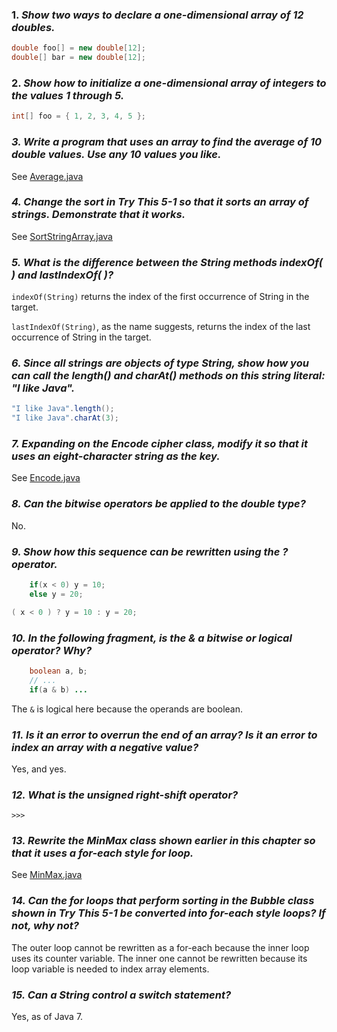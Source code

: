 ### 1. _Show two ways to declare a one-dimensional array of 12 doubles._
```java
double foo[] = new double[12];
double[] bar = new double[12];
```

### 2. _Show how to initialize a one-dimensional array of integers to the values 1 through 5._
```java
int[] foo = { 1, 2, 3, 4, 5 };
```

### _3. Write a program that uses an array to find the average of 10 double values. Use any 10 values you like._
See [Average.java](src/selftest/Average.java)

### _4. Change the sort in Try This 5-1 so that it sorts an array of strings. Demonstrate that it works._
See [SortStringArray.java](src/selftest/SortStringArray.java)

### _5. What is the difference between the String methods indexOf( ) and lastIndexOf( )?_
`indexOf(String)` returns the index of the first occurrence of String in the target.

`lastIndexOf(String)`, as the name suggests, returns the index of the last occurrence of String in the target.

### _6. Since all strings are objects of type String, show how you can call the length() and charAt() methods on this string literal: "I like Java"._
```java
"I like Java".length();
"I like Java".charAt(3);
```

### _7. Expanding on the Encode cipher class, modify it so that it uses an eight-character string as the key._
See [Encode.java](src/selftest/Encode.java)

### _8. Can the bitwise operators be applied to the double type?_
No.

### _9. Show how this sequence can be rewritten using the ? operator._
```java
    if(x < 0) y = 10;
    else y = 20;
```

```java
( x < 0 ) ? y = 10 : y = 20;
```

### _10. In the following fragment, is the & a bitwise or logical operator? Why?_
```java
    boolean a, b;
    // ...
    if(a & b) ...
```
The `&` is logical here because the operands are boolean.

### _11. Is it an error to overrun the end of an array? Is it an error to index an array with a negative value?_
Yes, and yes.

### _12. What is the unsigned right-shift operator?_
`>>>`

### _13. Rewrite the MinMax class shown earlier in this chapter so that it uses a for-each style for loop._
See [MinMax.java](src/selftest/MinMax.java)

### _14. Can the for loops that perform sorting in the Bubble class shown in Try This 5-1 be converted into for-each style loops? If not, why not?_
The outer loop cannot be rewritten as a for-each because the inner loop uses its counter variable.  The inner one cannot be rewritten because its loop variable is needed to index array elements.

### _15. Can a String control a switch statement?_
Yes, as of Java 7.
